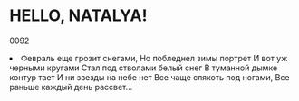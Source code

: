 # HELLO, NATALYA!
0092
<li>Февраль еще грозит снегами,
Но побледнел зимы портрет
И вот уж черными кругами
Стал под стволами белый снег
В туманной дымке контур тает
И ни звезды на небе нет
Все чаще слякоть под ногами,
Все раньше каждый день рассвет...</li>
